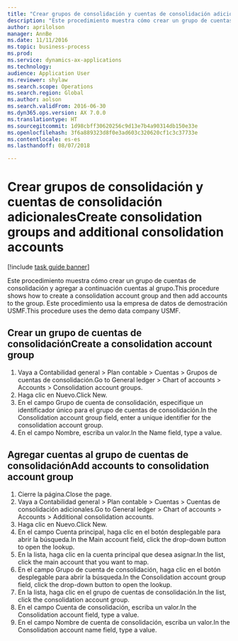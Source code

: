 ```yaml
--- 
title: "Crear grupos de consolidación y cuentas de consolidación adicionales"
description: "Este procedimiento muestra cómo crear un grupo de cuentas de consolidación y agregar a continuación cuentas al grupo."
author: aprilolson
manager: AnnBe
ms.date: 11/11/2016
ms.topic: business-process
ms.prod: 
ms.service: dynamics-ax-applications
ms.technology: 
audience: Application User
ms.reviewer: shylaw
ms.search.scope: Operations
ms.search.region: Global
ms.author: aolson
ms.search.validFrom: 2016-06-30
ms.dyn365.ops.version: AX 7.0.0
ms.translationtype: HT
ms.sourcegitcommit: 1d98cbff30620256c9d13e7b4a90314db150e33e
ms.openlocfilehash: 3f6a889323d8f0e3ad603c320620cf1c3c37733e
ms.contentlocale: es-es
ms.lasthandoff: 08/07/2018

---
```

# <a name="create-consolidation-groups-and-additional-consolidation-accounts"></a><span data-ttu-id="b1f67-103">Crear grupos de consolidación y cuentas de consolidación adicionales</span><span class="sxs-lookup"><span data-stu-id="b1f67-103">Create consolidation groups and additional consolidation accounts</span></span>

[!include [task guide banner](../../includes/task-guide-banner.md)]

<span data-ttu-id="b1f67-104">Este procedimiento muestra cómo crear un grupo de cuentas de consolidación y agregar a continuación cuentas al grupo.</span><span class="sxs-lookup"><span data-stu-id="b1f67-104">This procedure shows how to create a consolidation account group and then add accounts to the group.</span></span> <span data-ttu-id="b1f67-105">Este procedimiento usa la empresa de datos de demostración USMF.</span><span class="sxs-lookup"><span data-stu-id="b1f67-105">This procedure uses the demo data company USMF.</span></span>


## <a name="create-a-consolidation-account-group"></a><span data-ttu-id="b1f67-106">Crear un grupo de cuentas de consolidación</span><span class="sxs-lookup"><span data-stu-id="b1f67-106">Create a consolidation account group</span></span>
1. <span data-ttu-id="b1f67-107">Vaya a Contabilidad general > Plan contable > Cuentas > Grupos de cuentas de consolidación.</span><span class="sxs-lookup"><span data-stu-id="b1f67-107">Go to General ledger > Chart of accounts > Accounts > Consolidation account groups.</span></span>
2. <span data-ttu-id="b1f67-108">Haga clic en Nuevo.</span><span class="sxs-lookup"><span data-stu-id="b1f67-108">Click New.</span></span>
3. <span data-ttu-id="b1f67-109">En el campo Grupo de cuenta de consolidación, especifique un identificador único para el grupo de cuentas de consolidación.</span><span class="sxs-lookup"><span data-stu-id="b1f67-109">In the Consolidation account group field, enter a unique identifier for the consolidation account group.</span></span>
4. <span data-ttu-id="b1f67-110">En el campo Nombre, escriba un valor.</span><span class="sxs-lookup"><span data-stu-id="b1f67-110">In the Name field, type a value.</span></span>

## <a name="add-accounts-to-consolidation-account-group"></a><span data-ttu-id="b1f67-111">Agregar cuentas al grupo de cuentas de consolidación</span><span class="sxs-lookup"><span data-stu-id="b1f67-111">Add accounts to consolidation account group</span></span>
1. <span data-ttu-id="b1f67-112">Cierre la página.</span><span class="sxs-lookup"><span data-stu-id="b1f67-112">Close the page.</span></span>
2. <span data-ttu-id="b1f67-113">Vaya a Contabilidad general > Plan contable > Cuentas > Cuentas de consolidación adicionales.</span><span class="sxs-lookup"><span data-stu-id="b1f67-113">Go to General ledger > Chart of accounts > Accounts > Additional consolidation accounts.</span></span>
3. <span data-ttu-id="b1f67-114">Haga clic en Nuevo.</span><span class="sxs-lookup"><span data-stu-id="b1f67-114">Click New.</span></span>
4. <span data-ttu-id="b1f67-115">En el campo Cuenta principal, haga clic en el botón desplegable para abrir la búsqueda.</span><span class="sxs-lookup"><span data-stu-id="b1f67-115">In the Main account field, click the drop-down button to open the lookup.</span></span>
5. <span data-ttu-id="b1f67-116">En la lista, haga clic en la cuenta principal que desea asignar.</span><span class="sxs-lookup"><span data-stu-id="b1f67-116">In the list, click the main account that you want to map.</span></span>
6. <span data-ttu-id="b1f67-117">En el campo Grupo de cuenta de consolidación, haga clic en el botón desplegable para abrir la búsqueda.</span><span class="sxs-lookup"><span data-stu-id="b1f67-117">In the Consolidation account group field, click the drop-down button to open the lookup.</span></span>
7. <span data-ttu-id="b1f67-118">En la lista, haga clic en el grupo de cuentas de consolidación.</span><span class="sxs-lookup"><span data-stu-id="b1f67-118">In the list, click the consolidation account group.</span></span>
8. <span data-ttu-id="b1f67-119">En el campo Cuenta de consolidación, escriba un valor.</span><span class="sxs-lookup"><span data-stu-id="b1f67-119">In the Consolidation account field, type a value.</span></span>
9. <span data-ttu-id="b1f67-120">En el campo Nombre de cuenta de consolidación, escriba un valor.</span><span class="sxs-lookup"><span data-stu-id="b1f67-120">In the Consolidation account name field, type a value.</span></span>


